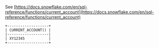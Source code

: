 See [https://docs.snowflake.com/en/sql-reference/functions/current_account](https://docs.snowflake.com/en/sql-reference/functions/current_account)
```
+-------------------+
| CURRENT_ACCOUNT() |
|-------------------|
| XY12345           |
+-------------------+
```
